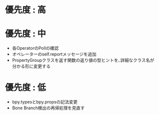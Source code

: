 # 優先度 : 高


# 優先度 : 中
- 各OperatorのPollの確認
- オペレーターのself.reportメッセージを追加
- PropertyGroupクラスを返す関数の返り値の型ヒントを､詳細なクラス名が分かる形に変更する


# 優先度 : 低
- bpy.typesとbpy.propsの記法変更
- Bone Branch検出の再帰処理を見直す
